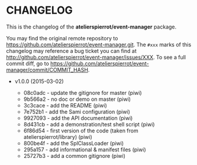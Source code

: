 # CHANGELOG

This is the changelog of the **atelierspierrot/event-manager** package.

You may find the original remote repository to <https://github.com/atelierspierrot/event-manager.git>.
The `#xxx` marks of this changelog may reference a bug ticket you can find at 
<http://github.com/atelierspierrot/event-manager/issues/XXX>. To see a full commit diff, 
go to <https://github.com/atelierspierrot/event-manager/commit/COMMIT_HASH>.

* v1.0.0 (2015-03-02)

    * 08c0adc - update the gitignore for master (piwi)
    * 9b566a2 - no doc or demo on master (piwi)
    * 3c3cace - add the README (piwi)
    * 7e752b1 - add the Sami configuration (piwi)
    * 9927093 - add the API documentation (piwi)
    * 8d431cb - add a demonstration/test shell script (piwi)
    * 6f86d54 - first version of the code (taken from atelierspierrot/library) (piwi)
    * 800be4f - add the SplClassLoader (piwi)
    * 295a157 - add informational & manifest files (piwi)
    * 25727b3 - add a common gitignore (piwi)
